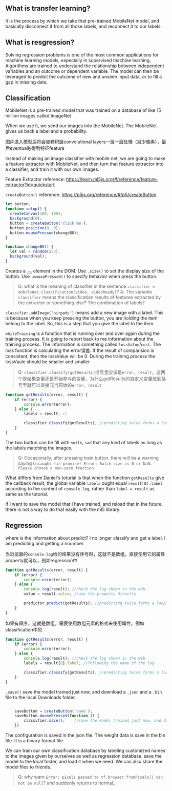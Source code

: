 ## What is transfer learning?

It is the process by which we take that pre-trained MobileNet model, and basically disconnect it from all those labels, and reconnect it to our labels.

## What is resgression?

Solving regression problems is one of the most common applications for machine learning models, especially in supervised machine learning. Algorithms are trained to understand the relationship between independent variables and an outcome or dependent variable. The model can then be leveraged to predict the outcome of new and unseen input data, or to fill a gap in missing data. 
## Classification

MobileNet is a pre-trained model that was trained on a database of like 15 million images called ImageNet

When we use it, we send our images into the MobileNet. The MobileNet gives us back a label and a probability.

图片进入模型后将会被卷积层convolutional layers一层一层处理（减少像素），最后eventually得到特征feature

Instead of making an image classifier with mobile net, we are going to make a feature extractor with MobileNet, and then turn that feature extractor into a classifier, and train it with our own images.

Feature Extractor reference: <https://learn.ml5js.org/#/reference/feature-extractor?id=quickstart>


`createButton()` reference: <https://p5js.org/reference/#/p5/createButton>

```js
let button;
function setup() {
  createCanvas(100, 100);
  background(0);
  button = createButton('click me');
  button.position(0, 0);
  button.mousePressed(changeBG);
}

function changeBG() {
  let val = random(255);
  background(val);
}
```

Creates a <button></button> element in the DOM. Use `.size()` to set the display size of the button. Use `.mousePressed()` to specify behavior when press the button.

>Q: what is the meaning of classifier in the sentence `classifier = mobilenet.classification(video, videoReady)`? 
>A: The variable `classifier` means the classification results of features extracted by the extractor or something else? The combination of labels?

`classifier.addImage('airpods')` means add a new image with a label. This is because when you keep pressing the button, you are holding the item belong to the label. So, this is a step that you give the label to the item. 

`whileTraining` is a function that is running over and over again during the training process. It is going to report back to me information about the training process. The information is something called `lossValue`/`cost`. The loss function is calculating the error误差. If the result of comparision is consistant, then the lossValue will be 0. During the training process the lossVaule should be smaller and smaller

>Q: `classifier.classify(gotResults)`括号里应该是`error, result`，这两个是结果变量还是开始参与的变量，为什么gotResults的自定义变量放到括号里就可以直接充当原始的`error, result`

```js
function gotResults(error, result) {
    if (error) {
        console.error(error);
    } else {
        labels = result; //

        classifier.classify(gotResults); //predicting twice forms a loop.
    }
}
```

The two button can be fill with `smile`, `sad` that any kind of labels as long as the labels matching the images.

>Q: Occasionally, after pressing train button, there will be a warning saying `Uncaught (in promise) Error: Batch size is 0 or NaN. Please choose a non-zero fraction.`

What differs from Daniel's toturial is that when the function `gotResults` give the callback result, the global variable `labels` ought equal `result[0].label` according to the content of `console.log`, rather than `label = result` as same as the tutorial.

If I want to save the model that I have trained, and reload that in the future, there is not a way to do that easily with the ml5 library.

## Regression

where is the information about predict?
I no longer classify and get a label. I am predicting and getting a nnumber.

当浏览器的`console.log`给的结果没有序号时，这就不是数组。直接使用它的属性property就可以，例如regression中

```js
function gotResults(error, result) {
    if (error) {
        console.error(error);
    } else {
        console.log(result); //check the log shown in the web,
        value = result.value; //use the property directly

        predictor.predict(gotResults); //predicting twice forms a loop.
    }
}
```

如果有顺序，这就是数组。需要使用数组元素的格式来使用属性，例如classification中的

```js
function gotResults(error, result) {
    if (error) {
        console.error(error);
    } else {
        console.log(result); //check the log shown in the web,
        labels = result[0].label; //following the name of the log

        classifier.classify(gotResults); //predicting twice forms a loop.
    }
}
```

`.save()` save the model trained just now, and download a `.json` and a `.bin` file to the local Downloads folder.

```js

    saveButton = createButton('save');
    saveButton.mousePressed(function () {
        classifier.save();    //save the model trained just now, and download a json and a bin file to the local Downloads folder.
    })

```

The configuration is saved in the json file. The weight data is save in the bin file. It is a binary format file.

We can train our own classification database by labeling customized names to the images given by ourselves as well as regression database. save the model to the local folder, and load it when we need. We can also share the model files to friends.

>Q: why warn `Error: pixels passed to tf.browser.fromPixels() can not be null`? and suddenly returns to normal。
